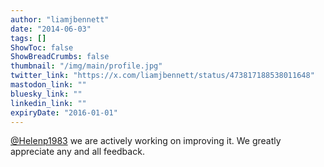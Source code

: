 ```yaml
---
author: "liamjbennett"
date: "2014-06-03"
tags: []
ShowToc: false
ShowBreadCrumbs: false
thumbnail: "/img/main/profile.jpg"
twitter_link: "https://x.com/liamjbennett/status/473817188538011648"
mastodon_link: ""
bluesky_link: ""
linkedin_link: ""
expiryDate: "2016-01-01"
---
```


[@Helenp1983](https://x.com/Helenp1983) we are actively working on improving it. We greatly appreciate any and all feedback.

